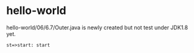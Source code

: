 # hello-world

 hello-world/06/6.7/Outer.java is newly created but not test under JDK1.8 yet.

```flow
st=>start: start
```
